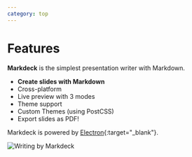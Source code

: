 ```yaml
---
category: top
---
```


<div class="col-xs-12 col-sm-6">
  <div class="post-markdown" markdown="1">

# Features

**Markdeck** is the simplest presentation writer with Markdown.

- **Create slides with Markdown**
- Cross-platform
- Live preview with 3 modes
- Theme support
- Custom Themes (using PostCSS)
- Export slides as PDF!

Markdeck is powered by [Electron](http://electron.atom.io/){:target="_blank"}.

</div>
</div>
<div class="col-xs-12 col-sm-6">
  <img src="{{ site.baseurl }}/images/markdeck-cast.gif" class="post-sub-image" alt="Writing by Markdeck" style="max-width: 512px;">
</div>
